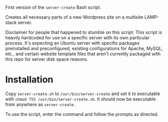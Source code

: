 First version of the `server-create` Bash script.

Creates all necessary parts of a new Wordpress site on a multisite LAMP-stack server.

Disclaimer for people that happened to stumble on this script: This script is heavily hardcoded for use on a specific server with its own particular process. It's expecting an Ubuntu server with specific packages preinstalled and preconfigured, existing configurations for Apache, MySQL, etc., and certain website template files that aren't currently packaged with this repo for server disk space reasons.

# Installation
Copy `server-create.sh` to `/usr/bin/server-create` and set it to executable with `chmod 755 /usr/bin/server-create.sh`. It should now be executable from anywhere as `server-create`.

To use the script, enter the command and follow the prompts as directed.